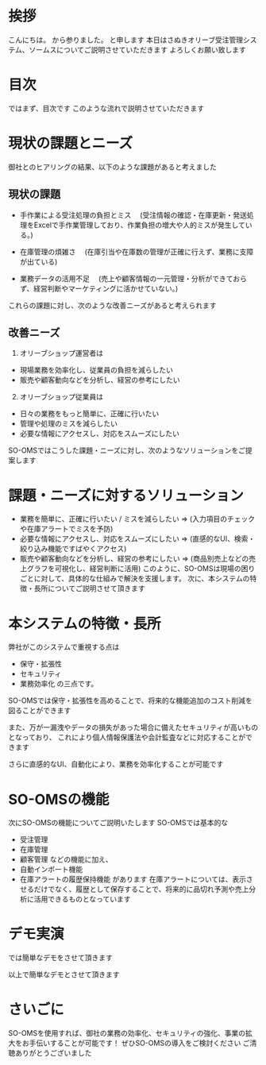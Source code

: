 # 挨拶
こんにちは。
から参りました。
と申します
本日はさぬきオリーブ受注管理システム、ソームスについてご説明させていただきます
よろしくお願い致します
# 目次
ではまず、目次です
このような流れで説明させていただきます
# 現状の課題とニーズ
御社とのヒアリングの結果、以下のような課題があると考えました

## 現状の課題
- 手作業による受注処理の負担とミス
　(受注情報の確認・在庫更新・発送処理をExcelで手作業管理しており、作業負担の増大や人的ミスが発生している。)

- 在庫管理の煩雑さ
　(在庫引当や在庫数の管理が正確に行えず、業務に支障が出ている)

- 業務データの活用不足
　(売上や顧客情報の一元管理・分析ができておらず、経営判断やマーケティングに活かせていない。)

これらの課題に対し、次のような改善ニーズがあると考えられます

## 改善ニーズ

1. オリーブショップ運営者は
- 現場業務を効率化し、従業員の負担を減らしたい
- 販売や顧客動向などを分析し、経営の参考にしたい
2. オリーブショップ従業員は
- 日々の業務をもっと簡単に、正確に行いたい
- 管理や処理のミスを減らしたい
- 必要な情報にアクセスし、対応をスムーズにしたい

SO-OMSではこうした課題・ニーズに対し、次のようなソリューションをご提案します

# 課題・ニーズに対するソリューション
- 業務を簡単に、正確に行いたい / ミスを減らしたい
	=> (入力項目のチェックや在庫アラートでミスを予防)
- 必要な情報にアクセスし、対応をスムーズにしたい
	=> (直感的なUI、検索・絞り込み機能ですばやくアクセス)
- 販売や顧客動向などを分析し、経営の参考にしたい
	=> (商品別売上などの売上グラフを可視化し、経営判断に活用)
このように、SO-OMSは現場の困りごとに対して、具体的な仕組みで解決を支援します。
次に、本システムの特徴・長所についてご説明させて頂きます
# 本システムの特徴・長所
弊社がこのシステムで重視する点は
- 保守・拡張性
- セキュリティ
- 業務効率化
の三点です。

SO-OMSでは保守・拡張性を高めることで、将来的な機能追加のコスト削減を図ることができます

また、万が一漏洩やデータの損失があった場合に備えたセキュリティが高いものとなっており、
これにより個人情報保護法や会計監査などに対応することができます

さらに直感的なUI、自動化により、業務を効率化することが可能です

# SO-OMSの機能
次にSO-OMSの機能についてご説明いたします
SO-OMSでは基本的な
- 受注管理
- 在庫管理
- 顧客管理
などの機能に加え、
- 自動インポート機能
- 在庫アラートの履歴保持機能
があります
在庫アラートについては、表示させるだけでなく、履歴として保存することで、将来的に品切れ予測や売上分析に活用できるものとなっています
# デモ実演
では簡単なデモをさせて頂きます

以上で簡単なデモとさせて頂きます
# さいごに
SO-OMSを使用すれば、御社の業務の効率化、セキュリティの強化、事業の拡大をお手伝いすることが可能です！
ぜひSO-OMSの導入をご検討ください
ご清聴ありがとうございました